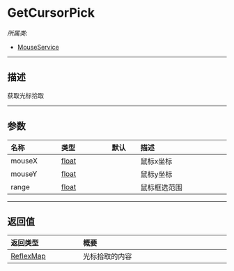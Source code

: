 # GetCursorPick

*所属类*:
* [MouseService](/Api/Classes/Service/MouseService.md)
------------------------------------------------------------------------------------------
## 描述

获取光标拾取

------------------------------------------------------------------------------------------
## 参数

|<div style="width:100px">名称</div>|<div style="width:100px">类型</div>|<div style="width:50px">默认</div>|<div style="width:350px">描述</div>|
|:---|:---|:---|:---|
|mouseX|[float](/Api/DataType/Number.md)||鼠标x坐标|
|mouseY|[float](/Api/DataType/Number.md)||鼠标y坐标|
|range|[float](/Api/DataType/Number.md)||鼠标框选范围|

------------------------------------------------------------------------------------------
## 返回值

|<div style="width:150px">返回类型</div>|<div style="width:520px">概要</div>|
|:---|:---|
|[ReflexMap](/Api/Enums/ReflexMap.md)|光标拾取的内容|
